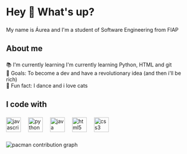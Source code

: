 <h1 align="left">Hey 👋 What's up?</h1>

###

<p align="left">My name is Áurea and I'm a student of Software Engineering from FIAP</p>

###

<h2 align="left">About me</h2>

###

<p align="left">📚 I'm currently learning I'm currently learning Python, HTML and git<br>🎯 Goals: To become a dev and have a revolutionary idea (and then i'll be rich)<br>🎲 Fun fact: I dance and i love cats</p>

###

<h2 align="left">I code with</h2>

###

<div align="left">
  <img src="https://cdn.jsdelivr.net/gh/devicons/devicon/icons/javascript/javascript-original.svg" height="40" alt="javascript logo"  />
  <img width="12" />
  <img src="https://cdn.jsdelivr.net/gh/devicons/devicon/icons/python/python-original.svg" height="40" alt="python logo"  />
  <img width="12" />
  <img src="https://cdn.jsdelivr.net/gh/devicons/devicon/icons/java/java-original.svg" height="40" alt="java logo"  />
  <img width="12" />
  <img src="https://cdn.jsdelivr.net/gh/devicons/devicon/icons/html5/html5-original.svg" height="40" alt="html5 logo"  />
  <img width="12" />
  <img src="https://cdn.jsdelivr.net/gh/devicons/devicon/icons/css3/css3-original.svg" height="40" alt="css3 logo"  />
</div>

###

<picture>
  <source media="(prefers-color-scheme: dark)" srcset="https://raw.githubusercontent.com/Aurea-SC/Aurea-SC/output/pacman-contribution-graph-dark.svg">
  <source media="(prefers-color-scheme: light)" srcset="https://raw.githubusercontent.com/Aurea-SC/Aurea-SC/output/pacman-contribution-graph.svg">
  <img alt="pacman contribution graph" src="https://raw.githubusercontent.com/Aurea-SC/Aurea-SC/output/pacman-contribution-graph.svg">
</picture>

###
